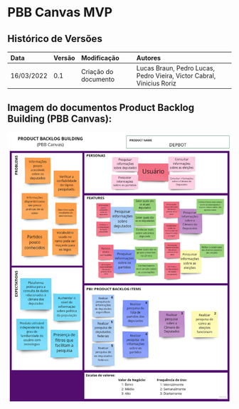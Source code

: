 # PBB Canvas MVP

## Histórico de Versões
|Data|Versão|Modificação|Autores|
|:---|:-----|:----------|:------|
|16/03/2022|0.1|Criação do documento|Lucas Braun, Pedro Lucas, Pedro Vieira, Victor Cabral, Vinicius Roriz|


## Imagem do documentos Product Backlog Building (PBB Canvas):

<p align="center">
  <img src="https://github.com/FGAUnB-REQ-GM/2021.2-DepBot/blob/main/docs/assets/pbb_V2.jpg?raw=true">
</p>

